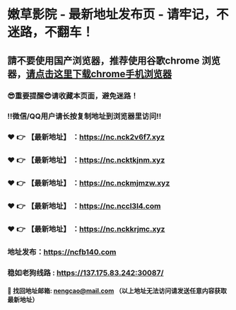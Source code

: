 # 嫩草影院 - 最新地址发布页 - 请牢记，不迷路，不翻车！

## 請不要使用国产浏览器，推荐使用谷歌chrome 浏览器，<a href = "https://www.google.cn/chrome/">请点击这里下载chrome手机浏览器</a>

### :sunglasses:重要提醒:sunglasses:请收藏本页面，避免迷路！
### ‼️微信/QQ用户请长按复制地址到浏览器里访问‼️

### :heart: :point_right: 【最新地址】 ：https://nc.nck2v6f7.xyz
### :heart: :point_right: 【最新地址】 ：https://nc.ncktkjnm.xyz
### :heart: :point_right: 【最新地址】 ：https://nc.nckmjmzw.xyz
### :heart: :point_right: 【最新地址】 ：https://nc.nccl3l4.com
### :heart: :point_right: 【最新地址】 ：https://nc.nckkrjmc.xyz

### 地址发布：https://ncfb140.com
### 稳如老狗线路 : https://137.175.83.242:30087/

#### :e-mail: __找回地址邮箱: nengcao@mail.com （以上地址无法访问请发送任意内容获取最新地址）__
